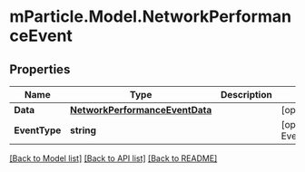 # mParticle.Model.NetworkPerformanceEvent
## Properties

Name | Type | Description | Notes
------------ | ------------- | ------------- | -------------
**Data** | [**NetworkPerformanceEventData**](NetworkPerformanceEventData.md) |  | [optional] 
**EventType** | **string** |  | [optional] [default to EventTypeEnum.Networkperformance]

[[Back to Model list]](../README.md#documentation-for-models) [[Back to API list]](../README.md#documentation-for-api-endpoints) [[Back to README]](../README.md)

